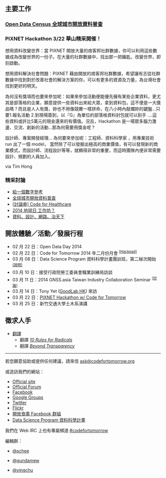 ## 主要工作

### [Open Data Census 全球城市開放資料普查][1]

### PIXNET Hackathon 3/22 華山精采開催！ 

想用資料改變世界：當 PIXNET 開放大量的痞客邦社群數據，你可以利用這些數據成為改變世界的一份子。在大量的社群數據中，找出那一把鑰匙，改變世界，即刻啟動。

想用資料解決社會問題：PIXNET 藉由開放的痞客邦社群數據，希望讓有志從社群數據中找到對於改善社會的解決方案的你，可以有更多的資源及力量，為台灣社會找到更好的明天。

為何沒有獎項而也要來參加呢：如果來參加活動便能優先擁有某些企業資料，更尤其是部落格的企業，願意提供一些資料出來給大眾，拿到資料包，這不便是一大獎品嗎？而且是人人有獎，妳也不用像競賽一樣拼命，在八小時內敲爛妳的鍵盤...只要1.報名活動 2.到現場簽到，以『G』為單位的部落格資料封包就可以到手 ....這些資料或許比5萬元的現金還來的有價值。況且，Hackathon 是一場眾多腦力激盪、交流、創新的活動...那為何需要用獎金呢？

設計師、專案開發經理... 為何要來參加呢：工程師、資料科學家 ，用專業技術 run 出了一個 model， 當然除了可以發掘出極高的商業價值，有可以發現新的商業模式，而設計師、流程設計等等，就顯得非常的重要，而這時團隊內便非常需要設計、規劃的人員加入。

via Tim Hong

### 精采討論
- [給一個數字參考][2]
- [全球城市開放資料普查][3]
- [\[討論串\] Code for Healthcare][4]
- [2014 地球日 工作坊？][5]
- [資料、設計、網路、治天下][6]

## 開放體驗／活動／發展行程
- 02 月 22 日：Open Data Day 2014
- 02 月 22 日：Code for Tomorrow 2014 年二月份月會 <sup>[\[Hackpad\]][7]</sup>
- 03 月 08 日：Data Science Program 資料科學計畫團訓班，第二梯次開始 <sup>[\[說明\]][8]</sup>
- 03 月 10 日：接受行政院勞工委員會職業訓練局訪談
- 03 月 11 日：2014 GNSS.asia Taiwan Industry Collaboration Seminar <sup>[\[討論\]][9]</sup>
- 03 月 14 日：Tony Yet ([GoodLab HK][10]) 來訪
- 03 月 22 日：[PIXNET Hackathon w/ Code for Tomorrow][11]
- 03 月 25 日：新竹交通大學土木系演講

## 徵求人手
- [翻譯][12]
    - 翻譯 [*10 Rules for Radicals*][13]
    - 翻譯 [*Beyond Transparency*][14]
    
---

若您願意協助或提供任何建議，請來信 ask@codefortomorrow.org

或造訪我們的網站：

- [Official site][15]
- [Official Forum][16]
- [Facebook][17]
- [Google Groups][18]
- [Twitter][19]
- [Flickr][20]
- [開放食庫 Facebook 群組][21]
- [Data Science Program 資料科學計畫][22]

我們在 Web IRC 上也有專屬頻道 [#codefortomorrow][23]

編輯群：

- [@schee][24]
- [@gundamew][25]
- [@yingchu][26]


  [1]: https://c4t.hackpad.com/Open-Data-Census--3ecZuigyexM
  [2]: https://groups.google.com/d/topic/codefortomorrow/I0HuAte9OGE/discussion
  [3]: https://groups.google.com/d/topic/codefortomorrow/929xmHoQSeU/discussion
  [4]: https://groups.google.com/d/topic/codefortomorrow/aCWZoMddzxo/discussion
  [5]: https://groups.google.com/d/topic/codefortomorrow/IdfD5o9uR6g/discussion
  [6]: https://groups.google.com/d/topic/codefortomorrow/N946mdMWj6g/discussion
  [7]: https://c4t.hackpad.com/Monthly-2014-Feb-20-DSbK41PZw4M
  [8]: http://datasci.co/2014/02/11/something-about-the-upcoming-course/
  [9]: https://groups.google.com/d/topic/codefortomorrow/kYrP6dAVAyk/discussion
  [10]: http://goodlab.hk/
  [11]: http://codefortomorrow.org/portfolio/partnership/133
  [12]: https://groups.google.com/d/topic/codefortomorrow/RK4-uLZLbgQ/discussion
  [13]: https://archive.org/details/org.resource.public.10rules
  [14]: https://github.com/codefortomorrow/beyondtransparency
  [15]: http://codefortomorrow.org/
  [16]: http://cft.io/
  [17]: https://www.facebook.com/CodeForTomorrow
  [18]: http://groups.google.com/group/codefortomorrow
  [19]: http://twitter.com/codefortomorrow
  [20]: http://www.flickr.com/groups/codefortomorrow/
  [21]: https://www.facebook.com/groups/foodopendata/
  [22]: http://datasci.co
  [23]: http://webchat.freenode.net/?channels=codefortomorrow
  [24]: https://github.com/schee
  [25]: https://github.com/gundamew
  [26]: http://github.com/yingchu

